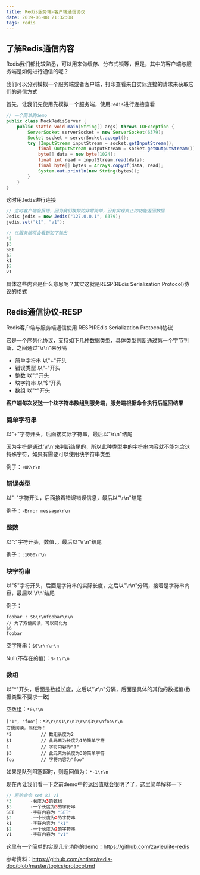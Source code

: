 ```yaml
---
title: Redis服务端-客户端通信协议
date: 2019-06-08 21:32:08
tags: redis
---
```


## 了解Redis通信内容

Redis我们都比较熟悉，可以用来做缓存、分布式锁等，但是，其中的客户端与服务端是如何进行通信的呢？

我们可以分别模拟一个服务端或者客户端，打印查看来自实际连接的请求来获取它们的通信方式

首先，让我们先使用先模拟一个服务端，使用`Jedis`进行连接查看

```java
// 一个简单的demo
public class MockRedisServer {
    public static void main(String[] args) throws IOException {
        ServerSocket serverSocket = new ServerSocket(6379);
        Socket socket = serverSocket.accept();
        try (InputStream inputStream = socket.getInputStream();
            final OutputStream outputStream = socket.getOutputStream()) {
            byte[] data = new byte[1024];
            final int read = inputStream.read(data);
            final byte[] bytes = Arrays.copyOf(data, read);
            System.out.println(new String(bytes));
        }
    }
}
```

<!-- more -->

这时用`Jedis`进行连接

```java
// 这时客户端会报错，因为我们模拟的非常简单，没有实现真正的功能返回数据
Jedis jedis = new Jedis("127.0.0.1", 6379);
jedis.set("k1", "v1");

// 在服务端将会看到如下输出
*3
$3
SET
$2
k1
$2
v1
```

具体这些内容是什么意思呢？其实这就是RESP(REdis Serialization Protocol)协议的格式

## Redis通信协议-RESP

Redis客户端与服务端通信使用 RESP(REdis Serialization Protocol)协议

它是一个序列化协议，支持如下几种数据类型，具体类型判断通过第一个字节判断，之间通过"\r\n"来分隔

- 简单字符串    以"+"开头
- 错误类型        以"-"开头
- 整数                以":"开头
- 块字符串        以"$"开头
- 数组                以"*"开头

**客户端每次发送一个块字符串数组到服务端，服务端根据命令执行后返回结果**

### 简单字符串

以"+"字符开头，后面接实际字符串，最后以"\r\n"结尾

因为字符是通过'\r\n'来判断结尾的，所以此种类型中的字符串内容就不能包含这特殊字符，如果有需要可以使用块字符串类型

例子：`+OK\r\n`

### 错误类型

以"-"字符开头，后面接着错误错误信息，最后以"\r\n"结尾

例子：`-Error message\r\n`

### 整数

以":"字符开头，数值，，最后以"\r\n"结尾

例子：`:1000\r\n`

### 块字符串

以"$"字符开头，后面是字符串的实际长度，之后以"\r\n"分隔，接着是字符串内容，最后以'\r\n'结尾

例子：

```
foobar : $6\r\nfoobar\r\n
// 为了方便阅读，可以简化为
$6
foobar
```

空字符串：`$0\r\n\r\n`

Null(不存在的值)：`$-1\r\n`

### 数组

以"*"开头，后面是数组长度，之后以"\r\n"分隔，后面是具体的其他的数据值(数据类型不要求一致)

空数组：`*0\r\n`

```
["1", "foo"]：*2\r\n$1\r\n1\r\n$3\r\nfoo\r\n
方便阅读，简化为：
*2           // 数组长度为2
$1           // 此元素为长度为1的简单字符
1            // 字符内容为"1"
$3           // 此元素为长度为3的简单字符
foo          // 字符内容为"foo"
```

如果是队列阻塞超时，则返回值为：`*-1\r\n`

现在再让我们看一下之前demo中的返回值就会很明了了，这里简单解释一下

```java
// 原始命令 set k1 v1
*3       -长度为3的数组
$3       -一个长度为3的字符串
SET      -字符内容为 "SET"
$2       -一个长度为2的字符串
k1       -字符内容为 "k1"
$2       -一个长度为2的字符串
v1       -字符内容为 "v1"
```



这里有一个简单的实现几个功能的demo：https://github.com/zavier/lite-redis

参考资料：https://github.com/antirez/redis-doc/blob/master/topics/protocol.md

